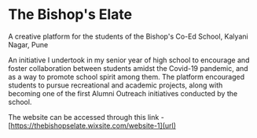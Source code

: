 # The Bishop's Elate
A creative platform for the students of the Bishop's Co-Ed School, Kalyani Nagar, Pune

An initiative I undertook in my senior year of high school to encourage and foster collaboration between students amidst the Covid-19 pandemic, and as a way to promote school spirit among them. The platform encouraged students to pursue recreational and academic projects, along with becoming one of the first Alumni Outreach initiatives conducted by the school. 

The website can be accessed through this link - 
[https://thebishopselate.wixsite.com/website-1](url)
